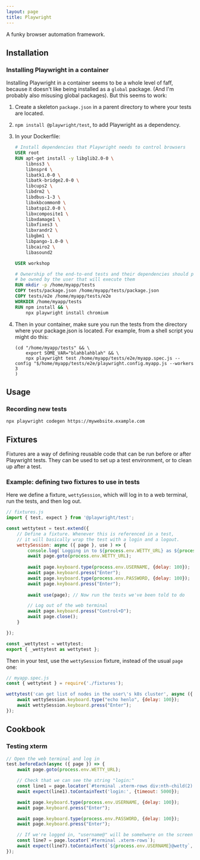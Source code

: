 ```yaml
---
layout: page
title: Playwright
---
```


A funky browser automation framework.

## Installation

### Installing Playwright in a container

Installing Playwright in a container seems to be a whole level of faff, because it doesn't like being installed as a `global` package. (And I'm probably also misusing global packages). But this seems to work:

1.  Create a skeleton `package.json` in a parent directory to where your tests are located.

1.  `npm install @playwright/test`, to add Playwright as a dependency.

1.  In your Dockerfile:

    ```dockerfile
    # Install dependencies that Playwright needs to control browsers
    USER root
    RUN apt-get install -y libglib2.0-0 \
        libnss3 \
        libnspr4 \
        libatk1.0-0 \
        libatk-bridge2.0-0 \
        libcups2 \
        libdrm2 \
        libdbus-1-3 \
        libxkbcommon0 \
        libatspi2.0-0 \
        libxcomposite1 \
        libxdamage1 \
        libxfixes3 \
        libxrandr2 \
        libgbm1 \
        libpango-1.0-0 \
        libcairo2 \
        libasound2    

    USER workshop

    # Ownership of the end-to-end tests and their dependencies should probably
    # be owned by the user that will execute them
    RUN mkdir -p /home/myapp/tests
    COPY tests/package.json /home/myapp/tests/package.json
    COPY tests/e2e /home/myapp/tests/e2e
    WORKDIR /home/myapp/tests
    RUN npm install && \
        npx playwright install chromium 
    ```

1.  Then in your container, make sure you run the tests from the directory where your package.json is located. For example, from a shell script you might do this:

    ```shell
    (cd "/home/myapp/tests" && \
        export SOME_VAR="blahblahblah" && \
        npx playwright test /home/myapp/tests/e2e/myapp.spec.js --config "$/home/myapp/tests/e2e/playwright.config.myapp.js --workers 3
    )
    ```

## Usage

### Recording new tests

```
npx playwright codegen https://mywebsite.example.com
```

## Fixtures

Fixtures are a way of defining reusable code that can be run before or after Playwright tests. They can be used to set up a test environment, or to clean up after a test.

### Example: defining two fixtures to use in tests

Here we define a fixture, `wettySession`, which will log in to a web terminal, run the tests, and then log out. 

```js
// fixtures.js
import { test, expect } from '@playwright/test';

const wettytest = test.extend({
    // Define a fixture. Whenever this is referenced in a test,
    // it will basically wrap the test with a login and a logout.
    wettySession: async ({ page }, use ) => {
        console.log(`Logging in to ${process.env.WETTY_URL} as ${process.env.USERNAME}`);
        await page.goto(process.env.WETTY_URL);
    
        await page.keyboard.type(process.env.USERNAME, {delay: 100});
        await page.keyboard.press("Enter");
        await page.keyboard.type(process.env.PASSWORD, {delay: 100});
        await page.keyboard.press("Enter");
    
        await use(page); // Now run the tests we've been told to do

        // Log out of the web terminal
        await page.keyboard.press("Control+D");
        await page.close();
    }

});

const _wettytest = wettytest;
export { _wettytest as wettytest };
```

Then in your test, use the `wettySession` fixture, instead of the usual `page` one:

```js
// myapp.spec.js
const { wettytest } = require('./fixtures');

wettytest('can get list of nodes in the user\'s k8s cluster', async ({ wettySession }) => {
    await wettySession.keyboard.type("echo henlo", {delay: 100});
    await wettySession.keyboard.press("Enter");
});
```

## Cookbook

### Testing xterm

```js
// Open the web terminal and log in
test.beforeEach(async ({ page }) => {
    await page.goto(process.env.WETTY_URL);

    // Check that we can see the string "login:"
    const line1 = page.locator(`#terminal .xterm-rows div:nth-child(2):not(.xterm-cursor)`);
    await expect(line1).toContainText('login:', {timeout: 5000});

    await page.keyboard.type(process.env.USERNAME, {delay: 100});
    await page.keyboard.press("Enter");

    await page.keyboard.type(process.env.PASSWORD, {delay: 100});
    await page.keyboard.press("Enter");

    // If we're logged in, "username@" will be somehwere on the screen
    const line7 = page.locator(`#terminal .xterm-rows`);
    await expect(line7).toContainText(`${process.env.USERNAME}@wetty`, {timeout: 5000});
});
```

